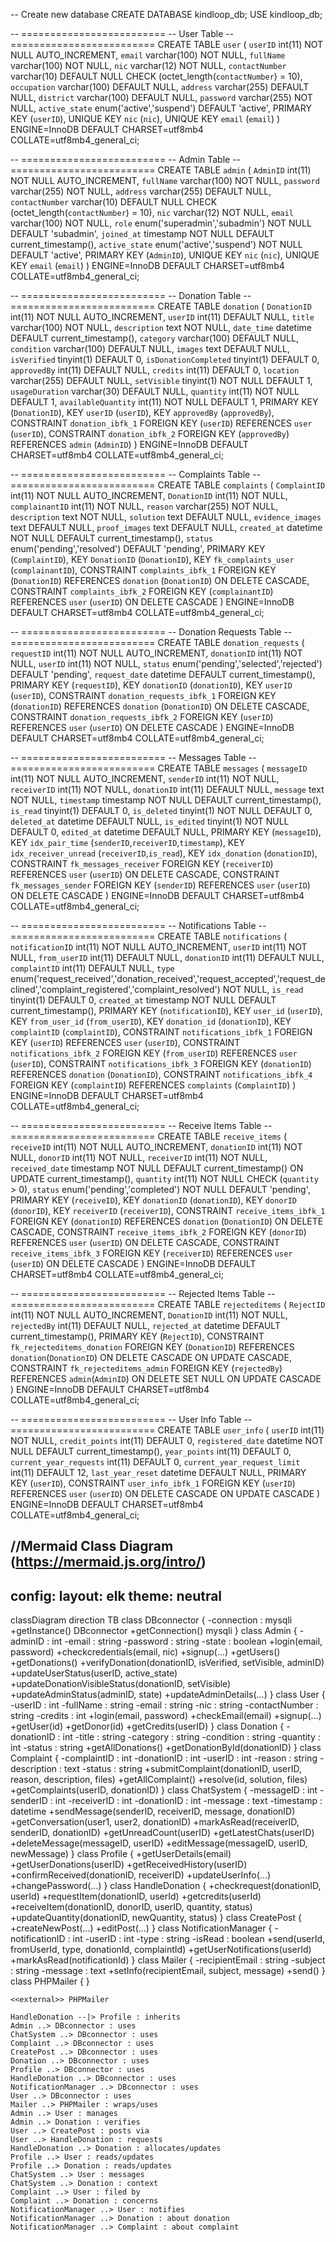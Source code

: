 -- Create new database
CREATE DATABASE kindloop_db;
USE kindloop_db;

-- =========================
-- User Table
-- =========================
CREATE TABLE `user` (
  `userID` int(11) NOT NULL AUTO_INCREMENT,
  `email` varchar(100) NOT NULL,
  `fullName` varchar(100) NOT NULL,
  `nic` varchar(12) NOT NULL,
  `contactNumber` varchar(10) DEFAULT NULL CHECK (octet_length(`contactNumber`) = 10),
  `occupation` varchar(100) DEFAULT NULL,
  `address` varchar(255) DEFAULT NULL,
  `district` varchar(100) DEFAULT NULL,
  `password` varchar(255) NOT NULL,
  `active_state` enum('active','suspend') DEFAULT 'active',
  PRIMARY KEY (`userID`),
  UNIQUE KEY `nic` (`nic`),
  UNIQUE KEY `email` (`email`)
) ENGINE=InnoDB DEFAULT CHARSET=utf8mb4 COLLATE=utf8mb4_general_ci;

-- =========================
-- Admin Table
-- =========================
CREATE TABLE `admin` (
  `AdminID` int(11) NOT NULL AUTO_INCREMENT,
  `fullName` varchar(100) NOT NULL,
  `password` varchar(255) NOT NULL,
  `address` varchar(255) DEFAULT NULL,
  `contactNumber` varchar(10) DEFAULT NULL CHECK (octet_length(`contactNumber`) = 10),
  `nic` varchar(12) NOT NULL,
  `email` varchar(100) NOT NULL,
  `role` enum('superadmin','subadmin') NOT NULL DEFAULT 'subadmin',
  `joined_at` timestamp NOT NULL DEFAULT current_timestamp(),
  `active_state` enum('active','suspend') NOT NULL DEFAULT 'active',
  PRIMARY KEY (`AdminID`),
  UNIQUE KEY `nic` (`nic`),
  UNIQUE KEY `email` (`email`)
) ENGINE=InnoDB DEFAULT CHARSET=utf8mb4 COLLATE=utf8mb4_general_ci;

-- =========================
-- Donation Table
-- =========================
CREATE TABLE `donation` (
  `DonationID` int(11) NOT NULL AUTO_INCREMENT,
  `userID` int(11) DEFAULT NULL,
  `title` varchar(100) NOT NULL,
  `description` text NOT NULL,
  `date_time` datetime DEFAULT current_timestamp(),
  `category` varchar(100) DEFAULT NULL,
  `condition` varchar(100) DEFAULT NULL,
  `images` text DEFAULT NULL,
  `isVerified` tinyint(1) DEFAULT 0,
  `isDonationCompleted` tinyint(1) DEFAULT 0,
  `approvedBy` int(11) DEFAULT NULL,
  `credits` int(11) DEFAULT 0,
  `location` varchar(255) DEFAULT NULL,
  `setVisible` tinyint(1) NOT NULL DEFAULT 1,
  `usageDuration` varchar(30) DEFAULT NULL,
  `quantity` int(11) NOT NULL DEFAULT 1,
  `availableQuantity` int(11) NOT NULL DEFAULT 1,
  PRIMARY KEY (`DonationID`),
  KEY `userID` (`userID`),
  KEY `approvedBy` (`approvedBy`),
  CONSTRAINT `donation_ibfk_1` FOREIGN KEY (`userID`) REFERENCES `user` (`userID`),
  CONSTRAINT `donation_ibfk_2` FOREIGN KEY (`approvedBy`) REFERENCES `admin` (`AdminID`)
) ENGINE=InnoDB DEFAULT CHARSET=utf8mb4 COLLATE=utf8mb4_general_ci;

-- =========================
-- Complaints Table
-- =========================
CREATE TABLE `complaints` (
  `ComplaintID` int(11) NOT NULL AUTO_INCREMENT,
  `DonationID` int(11) NOT NULL,
  `complainantID` int(11) NOT NULL,
  `reason` varchar(255) NOT NULL,
  `description` text NOT NULL,
  `solution` text DEFAULT NULL,
  `evidence_images` text DEFAULT NULL,
  `proof_images` text DEFAULT NULL,
  `created_at` datetime NOT NULL DEFAULT current_timestamp(),
  `status` enum('pending','resolved') DEFAULT 'pending',
  PRIMARY KEY (`ComplaintID`),
  KEY `DonationID` (`DonationID`),
  KEY `fk_complaints_user` (`complainantID`),
  CONSTRAINT `complaints_ibfk_1` FOREIGN KEY (`DonationID`) REFERENCES `donation` (`DonationID`) ON DELETE CASCADE,
  CONSTRAINT `complaints_ibfk_2` FOREIGN KEY (`complainantID`) REFERENCES `user` (`userID`) ON DELETE CASCADE
) ENGINE=InnoDB DEFAULT CHARSET=utf8mb4 COLLATE=utf8mb4_general_ci;

-- =========================
-- Donation Requests Table
-- =========================
CREATE TABLE `donation_requests` (
  `requestID` int(11) NOT NULL AUTO_INCREMENT,
  `donationID` int(11) NOT NULL,
  `userID` int(11) NOT NULL,
  `status` enum('pending','selected','rejected') DEFAULT 'pending',
  `request_date` datetime DEFAULT current_timestamp(),
  PRIMARY KEY (`requestID`),
  KEY `donationID` (`donationID`),
  KEY `userID` (`userID`),
  CONSTRAINT `donation_requests_ibfk_1` FOREIGN KEY (`donationID`) REFERENCES `donation` (`DonationID`) ON DELETE CASCADE,
  CONSTRAINT `donation_requests_ibfk_2` FOREIGN KEY (`userID`) REFERENCES `user` (`userID`) ON DELETE CASCADE
) ENGINE=InnoDB DEFAULT CHARSET=utf8mb4 COLLATE=utf8mb4_general_ci;

-- =========================
-- Messages Table
-- =========================
CREATE TABLE `messages` (
 `messageID` int(11) NOT NULL AUTO_INCREMENT,
 `senderID` int(11) NOT NULL,
 `receiverID` int(11) NOT NULL,
 `donationID` int(11) DEFAULT NULL,
 `message` text NOT NULL,
 `timestamp` timestamp NOT NULL DEFAULT current_timestamp(),
 `is_read` tinyint(1) DEFAULT 0,
 `is_deleted` tinyint(1) NOT NULL DEFAULT 0,
 `deleted_at` datetime DEFAULT NULL,
 `is_edited` tinyint(1) NOT NULL DEFAULT 0,
 `edited_at` datetime DEFAULT NULL,
 PRIMARY KEY (`messageID`),
 KEY `idx_pair_time` (`senderID`,`receiverID`,`timestamp`),
 KEY `idx_receiver_unread` (`receiverID`,`is_read`),
 KEY `idx_donation` (`donationID`),
 CONSTRAINT `fk_messages_receiver` FOREIGN KEY (`receiverID`) REFERENCES `user` (`userID`) ON DELETE CASCADE,
 CONSTRAINT `fk_messages_sender` FOREIGN KEY (`senderID`) REFERENCES `user` (`userID`) ON DELETE CASCADE
)  ENGINE=InnoDB DEFAULT CHARSET=utf8mb4 COLLATE=utf8mb4_general_ci;

-- =========================
-- Notifications Table
-- =========================
CREATE TABLE `notifications` (
  `notificationID` int(11) NOT NULL AUTO_INCREMENT,
  `userID` int(11) NOT NULL,
  `from_userID` int(11) DEFAULT NULL,
  `donationID` int(11) DEFAULT NULL,
  `complaintID` int(11) DEFAULT NULL,
  `type` enum('request_received','donation_received','request_accepted','request_declined','complaint_registered','complaint_resolved') NOT NULL,
  `is_read` tinyint(1) DEFAULT 0,
  `created_at` timestamp NOT NULL DEFAULT current_timestamp(),
  PRIMARY KEY (`notificationID`),
  KEY `user_id` (`userID`),
  KEY `from_user_id` (`from_userID`),
  KEY `donation_id` (`donationID`),
  KEY `complaintID` (`complaintID`),
  CONSTRAINT `notifications_ibfk_1` FOREIGN KEY (`userID`) REFERENCES `user` (`userID`),
  CONSTRAINT `notifications_ibfk_2` FOREIGN KEY (`from_userID`) REFERENCES `user` (`userID`),
  CONSTRAINT `notifications_ibfk_3` FOREIGN KEY (`donationID`) REFERENCES `donation` (`DonationID`),
  CONSTRAINT `notifications_ibfk_4` FOREIGN KEY (`complaintID`) REFERENCES `complaints` (`ComplaintID`)
) ENGINE=InnoDB DEFAULT CHARSET=utf8mb4 COLLATE=utf8mb4_general_ci;

-- =========================
-- Receive Items Table
-- =========================
CREATE TABLE `receive_items` (
  `receiveID` int(11) NOT NULL AUTO_INCREMENT,
  `donationID` int(11) NOT NULL,
  `donorID` int(11) NOT NULL,
  `receiverID` int(11) NOT NULL,
  `received_date` timestamp NOT NULL DEFAULT current_timestamp() ON UPDATE current_timestamp(),
  `quantity` int(11) NOT NULL CHECK (`quantity` > 0),
  `status` enum('pending','completed') NOT NULL DEFAULT 'pending',
  PRIMARY KEY (`receiveID`),
  KEY `donationID` (`donationID`),
  KEY `donorID` (`donorID`),
  KEY `receiverID` (`receiverID`),
  CONSTRAINT `receive_items_ibfk_1` FOREIGN KEY (`donationID`) REFERENCES `donation` (`DonationID`) ON DELETE CASCADE,
  CONSTRAINT `receive_items_ibfk_2` FOREIGN KEY (`donorID`) REFERENCES `user` (`userID`) ON DELETE CASCADE,
  CONSTRAINT `receive_items_ibfk_3` FOREIGN KEY (`receiverID`) REFERENCES `user` (`userID`) ON DELETE CASCADE
) ENGINE=InnoDB DEFAULT CHARSET=utf8mb4 COLLATE=utf8mb4_general_ci;

-- =========================
-- Rejected Items Table
-- =========================
CREATE TABLE `rejecteditems` (
  `RejectID` int(11) NOT NULL AUTO_INCREMENT,
  `DonationID` int(11) NOT NULL,
  `rejectedBy` int(11) DEFAULT NULL,
  `rejected_at` datetime DEFAULT current_timestamp(),
  PRIMARY KEY (`RejectID`),
  CONSTRAINT `fk_rejecteditems_donation`
      FOREIGN KEY (`DonationID`) REFERENCES `donation`(`DonationID`)
      ON DELETE CASCADE ON UPDATE CASCADE,
  CONSTRAINT `fk_rejecteditems_admin`
      FOREIGN KEY (`rejectedBy`) REFERENCES `admin`(`AdminID`)
      ON DELETE SET NULL ON UPDATE CASCADE
) ENGINE=InnoDB DEFAULT CHARSET=utf8mb4 COLLATE=utf8mb4_general_ci;

-- =========================
-- User Info Table
-- =========================
CREATE TABLE `user_info` (
  `userID` int(11) NOT NULL,
  `credit_points` int(11) DEFAULT 0,
  `registered_date` datetime NOT NULL DEFAULT current_timestamp(),
  `year_points` int(11) DEFAULT 0,
  `current_year_requests` int(11) DEFAULT 0,
  `current_year_request_limit` int(11) DEFAULT 12,
  `last_year_reset` datetime DEFAULT NULL,
  PRIMARY KEY (`userID`),
  CONSTRAINT `user_info_ibfk_1` FOREIGN KEY (`userID`) REFERENCES `user` (`userID`) ON DELETE CASCADE ON UPDATE CASCADE
) ENGINE=InnoDB DEFAULT CHARSET=utf8mb4 COLLATE=utf8mb4_general_ci;


//Mermaid Class Diagram (https://mermaid.js.org/intro/)
---
config:
  layout: elk
  theme: neutral
---
classDiagram
direction TB
    class DBconnector {
	    -connection : mysqli
	    +getInstance() DBconnector
	    +getConnection() mysqli
    }
    class Admin {
	    -adminID : int
	    -email : string
	    -password : string
	    -state : boolean
	    +login(email, password)
	    +checkcredentials(email, nic)
	    +signup(...)
	    +getUsers()
	    +getDonations()
	    +verifyDonation(donationID, isVerified, setVisible, adminID)
	    +updateUserStatus(userID, active_state)
	    +updateDonationVisibleStatus(donationID, setVisible)
	    +updateAdminStatus(adminID, state)
	    +updateAdminDetails(...)
    }
    class User {
	    -userID : int
	    -fullName : string
	    -email : string
	    -nic : string
	    -contactNumber : string
	    -credits : int
	    +login(email, password)
	    +checkEmail(email)
	    +signup(...)
	    +getUser(id)
	    +getDonor(id)
	    +getCredits(userID)
    }
    class Donation {
	    -donationID : int
	    -title : string
	    -category : string
	    -condition : string
	    -quantity : int
	    -status : string
	    +getAllDonations()
	    +getDonationById(donationID)
    }
    class Complaint {
	    -complaintID : int
	    -donationID : int
	    -userID : int
	    -reason : string
	    -description : text
	    -status : string
	    +submitComplaint(donationID, userID, reason, description, files)
	    +getAllComplaint()
	    +resolve(id, solution, files)
	    +getComplaints(userID, donationID)
    }
    class ChatSystem {
	    -messageID : int
	    -senderID : int
	    -receiverID : int
	    -donationID : int
	    -message : text
	    -timestamp : datetime
	    +sendMessage(senderID, receiverID, message, donationID)
	    +getConversation(user1, user2, donationID)
	    +markAsRead(receiverID, senderID, donationID)
	    +getUnreadCount(userID)
	    +getLatestChats(userID)
	    +deleteMessage(messageID, userID)
	    +editMessage(messageID, userID, newMessage)
    }
    class Profile {
	    +getUserDetails(email)
	    +getUserDonations(userID)
	    +getReceivedHistory(userID)
	    +confirmReceived(donationID, receiverID)
	    +updateUserInfo(...)
	    +changePassword(...)
    }
    class HandleDonation {
	    +checkrequest(donationID, userId)
	    +requestItem(donationID, userId)
	    +getcredits(userId)
	    +receiveItem(donationID, donorID, userID, quantity, status)
	    +updateQuantity(donationID, newQuantity, status)
    }
    class CreatePost {
	    +createNewPost(...)
	    +editPost(...)
    }
    class NotificationManager {
	    -notificationID : int
	    -userID : int
	    -type : string
	    -isRead : boolean
	    +send(userId, fromUserId, type, donationId, complaintId)
	    +getUserNotifications(userId)
	    +markAsRead(notificationId)
    }
    class Mailer {
	    -recipientEmail : string
	    -subject : string
	    -message : text
	    +setInfo(recipientEmail, subject, message)
	    +send()
    }
    class PHPMailer {
    }

	<<external>> PHPMailer

    HandleDonation --|> Profile : inherits
    Admin ..> DBconnector : uses
    ChatSystem ..> DBconnector : uses
    Complaint ..> DBconnector : uses
    CreatePost ..> DBconnector : uses
    Donation ..> DBconnector : uses
    Profile ..> DBconnector : uses
    HandleDonation ..> DBconnector : uses
    NotificationManager ..> DBconnector : uses
    User ..> DBconnector : uses
    Mailer ..> PHPMailer : wraps/uses
    Admin ..> User : manages
    Admin ..> Donation : verifies
    User ..> CreatePost : posts via
    User ..> HandleDonation : requests
    HandleDonation ..> Donation : allocates/updates
    Profile ..> User : reads/updates
    Profile ..> Donation : reads/updates
    ChatSystem ..> User : messages
    ChatSystem ..> Donation : context
    Complaint ..> User : filed by
    Complaint ..> Donation : concerns
    NotificationManager ..> User : notifies
    NotificationManager ..> Donation : about donation
    NotificationManager ..> Complaint : about complaint
